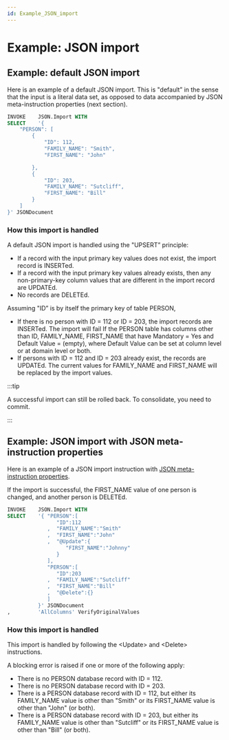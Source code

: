 ```yaml
---
id: Example_JSON_import
---
```


# Example: JSON import

## Example: default JSON import

Here is an example of a default JSON import. This is "default” in the sense that the input is a literal data set, as opposed to data accompanied by JSON meta-instruction properties (next section).

```sql
INVOKE    JSON.Import WITH
SELECT    '{
	"PERSON": [
		{
			"ID": 112,
			"FAMILY_NAME": "Smith",
			"FIRST_NAME": "John"

		},
		{
			"ID": 203,
			"FAMILY_NAME": "Sutcliff",
			"FIRST_NAME": "Bill"
		}
	]
}' JSONDocument

```

### How this import is handled

A default JSON import is handled using the "UPSERT” principle:

- If a record with the input primary key values does not exist, the import record is INSERTed.
- If a record with the input primary key values already exists, then any non-primary-key column values that are different in the import record are UPDATEd.
- No records are DELETEd.

Assuming "ID” is by itself the primary key of table PERSON,

- If there is no person with ID = 112 or ID = 203, the import records are INSERTed. The import will fail If the PERSON table has columns other than ID, FAMILY_NAME, FIRST_NAME that have Mandatory = Yes and Default Value = (empty), where Default Value can be set at column level or at domain level or both.
- If persons with ID = 112 and ID = 203 already exist, the records are UPDATEd. The current values for FAMILY_NAME and FIRST_NAME will be replaced by the import values.


:::tip

A successful import can still be rolled back. To consolidate, you need to commit.

:::

## Example: JSON import with JSON meta-instruction properties

Here is an example of a JSON import instruction with [JSON meta-instruction properties](/docs/Repositories/USoft_JSON_format/Metainstruction_properties_in_JSON.md).

If the import is successful, the FIRST_NAME value of one person is changed, and another person is DELETEd.

```sql
INVOKE    JSON.Import WITH
SELECT    '{ "PERSON":[
                "ID":112
             ,  "FAMILY_NAME":"Smith"
             ,  "FIRST_NAME":"John"
             ,  "@Update":{
                   "FIRST_NAME":"Johnny"
                }
             ],
             "PERSON":[
                "ID":203
             ,  "FAMILY_NAME":"Sutcliff"
             ,  "FIRST_NAME":"Bill"
             ,  "@Delete":{}
             ]
          }' JSONDocument
,         'AllColumns' VerifyOriginalValues
```

### How this import is handled

This import is handled by following the \<Update> and \<Delete> instructions.

A blocking error is raised if one or more of the following apply:

- There is no PERSON database record with ID = 112.
- There is no PERSON database record with ID = 203.
- There is a PERSON database record with ID = 112, but either its FAMILY_NAME value is other than "Smith" or its FIRST_NAME value is other than "John" (or both).
- There is a PERSON database record with ID = 203, but either its FAMILY_NAME value is other than "Sutcliff" or its FIRST_NAME value is other than "Bill" (or both).
